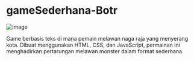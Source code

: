 # gameSederhana-Botr
![image](https://github.com/user-attachments/assets/6cae4de9-50d7-47ca-a66d-e07bc5f8389c)


Game berbasis teks di mana pemain melawan naga raja yang menyerang kota. Dibuat menggunakan HTML, CSS, dan JavaScript, permainan ini menghadirkan pertarungan melawan monster dalam format sederhana.
